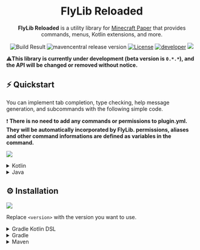 <h1 align="center">FlyLib Reloaded</h1>

<p align="center"><b>FlyLib Reloaded</b> is a utility library for <a href="https://papermc.io">Minecraft Paper</a> that provides commands, menus, Kotlin extensions, and more.</p>

<div align="center">
    <img src="https://img.shields.io/github/workflow/status/TeamKun/flylib-reloaded/Build?style=flat-square" alt="Build Result">
    <img src="https://img.shields.io/maven-central/v/dev.kotx/flylib-reloaded?color=blueviolet&label=version&style=flat-square" alt="mavencentral release version">
    <a href="https://opensource.org/licenses/mit-license.php"><img src="https://img.shields.io/static/v1?label=license&message=MIT&style=flat-square&color=blue" alt="License"></a>
    <a href="https://twitter.com/kotx__"><img src="https://img.shields.io/static/v1?label=developer&message=kotx__&style=flat-square&color=orange" alt="developer"></a>
    <a href="https://www.codacy.com/gh/TeamKun/flylib-reloaded/dashboard?utm_source=github.com&amp;utm_medium=referral&amp;utm_content=TeamKun/flylib-reloaded&amp;utm_campaign=Badge_Grade"><img src="https://img.shields.io/codacy/grade/c836938f18e14bd88d9c56f6fd063dca?style=flat-square"/></a>
</div>

⚠️**This library is currently under development (beta version is `0.*.*`), and the API will be changed or removed without notice.**

## ⚡ Quickstart

You can implement tab completion, type checking, help message generation, and subcommands with the following simple code.

❗ **There is no need to add any commands or permissions to plugin.yml. They will be automatically incorporated by FlyLib. permissions, aliases and other command informations are defined as variables in the command.**

[![](https://i.imgur.com/M6Jpyj0.gif)]()

<details>
<summary>Kotlin</summary>
<div>

```kotlin
class KTestPlugin : JavaPlugin() {
    override fun onEnable() {
        flyLib {
            listen<PlayerMoveEvent> { it.player.send("You moved from ${it.from} to ${it.to}") }
            
            command {
                defaultConfiguration {
                    permission(Permission.OP)
                }

                register(KPrintNumberCommand, KTabCompleteCommand, KParentCommand)

                register("menu") {
                    description("Directly registered command")
                    executes {
                        BasicMenu.display(player!!) {
                            item(5, 1, Material.DIAMOND) {
                                displayName("Super Diamond")
                                lore("Very Expensive!")
                                enchant(Enchantment.LUCK)
                                flag(ItemFlag.HIDE_ENCHANTS)

                                executes {
                                    it.whoClicked.send {
                                        bold("DIAMOND", Color.CYAN)
                                        append(" > ", Color.GRAY)
                                        bold("You clicked me!?!?")
                                    }
                                }
                            }
                        }
                    }
                }
            }
        }
    }
}

object KPrintNumberCommand : Command("printnumber") {
    init {
        usage {
            intArgument("number", 0, 10)

            executes {
                send("You sent ${args.first()}!")
            }
        }
    }
}

object KTabCompleteCommand : Command("tabcomplete") {
    init {
        usage {
            selectionArgument("mode", "active", "inactive")
            playerArgument("target")
            positionArgument("position")
        }
    }
}

object KParentCommand : Command("parent") {
    init {
        child(ChildrenCommand)
    }

    object ChildrenCommand : Command("children") {
        override fun CommandContext.execute() {
            send("You executed children command!")
        }
    }
}
```
</div>
</details>

<details>
<summary>Java</summary>
<div>

```java
public class JTestPlugin extends JavaPlugin {
    @Override
    public void onEnable() {
        FlyLib.inject(this, flyLib -> {
            flyLib.listen(PlayerMoveEvent.class, event -> event.getPlayer().sendMessage("You moved from " + event.getFrom() + " to " + event.getTo()));

            flyLib.command(command -> {
                command.defaultConfiguration(defaultConfiguration -> defaultConfiguration.permission(Permission.OP));

                command.register(new JPrintNumberCommand(), new JTabCompleteCommand(), new JParentCommand());

                command.register("menu", builder -> builder
                        .description("Direct registered command")
                        .executes(context -> BasicMenu.display(context.getPlayer(), menuBuilder -> menuBuilder
                                .type(Menu.Type.CHEST)
                                .item(Material.DIAMOND, itemBuilder -> itemBuilder
                                        .executes((menu, event) -> context.send(component -> component.append("Hello!", Color.GREEN)))
                                        .displayName(ChatUtils.component("Super Diamond", Color.CYAN))
                                        .lore("Very Expensive!")
                                        .enchant(Enchantment.LUCK)
                                        .flag(ItemFlag.HIDE_ENCHANTS)))));
            });
        });
    }
}

class JPrintNumberCommand extends Command {
    public JPrintNumberCommand() {
        super("printnumber");
        usage(usage -> usage
                .intArgument("number", 0, 10)
                .executes(context -> context.send("You sent " + context.getArgs()[0] + "!")));
    }
}

class JTabCompleteCommand extends Command {
    public JTabCompleteCommand() {
        super("tabcomplete");
        usage(usage -> usage
                .selectionArgument("mode", "active", "inactive")
                .playerArgument("target")
                .positionArgument("position"));
    }
}

class JParentCommand extends Command {
    public JParentCommand() {
        super("parent");
        child(new JChildrenCommand());
    }

    static class JChildrenCommand extends Command {
        public JChildrenCommand() {
            super("children");
        }
    }
}
```
</div>
</details>

## ⚙️ Installation

[![](https://img.shields.io/maven-central/v/dev.kotx/flylib-reloaded?color=blueviolet&label=version&style=flat-square)](https://github.com/TeamKun/flylib-reloaded)

Replace `<version>` with the version you want to use.

<details>
<summary>Gradle Kotlin DSL</summary>
<div>

Please add the following configs to your `build.gradle.kts`.  
Use the `shadowJar` task when building plugins (generating jars to put in plugins/).

```kotlin
plugins {
    id("com.github.johnrengelman.shadow") version "6.0.0"
}
```
```kotlin
dependencies {
    implementation("dev.kotx:flylib-reloaded:<version>")
}
```

The following code is a configuration of shadowJar that combines all dependencies into one jar.  
It relocates all classes under the project's groupId to avoid conflicts that can occur when multiple plugins using different versions of flylib are deployed to the server.  

By setting the following, the contents of the jar file will look like this  
[![](https://cdn.kotx.dev/idea64_2021-06-14%2022-38-27.png)]()

```kotlin
import com.github.jengelman.gradle.plugins.shadow.tasks.ConfigureShadowRelocation

<..some gradle configurations..>

val relocateShadow by tasks.registering(ConfigureShadowRelocation::class) {
    target = tasks.shadowJar.get()
    prefix = project.group.toString()
}

tasks.shadowJar {
    dependsOn(relocateShadow)
}
```

</div>
</details>

<details>
<summary>Gradle</summary>
<div>

```groovy
plugins {
    id "com.github.johnrengelman.shadow" version "6.0.0"
}
```
```groovy
dependencies {
    implementation "dev.kotx:flylib-reloaded:<version>"
}
```

The following code is a configuration of shadowJar that combines all dependencies into one jar.  
It relocates all classes under the project's groupId to avoid conflicts that can occur when multiple plugins using different versions of flylib are deployed to the server.

By setting the following, the contents of the jar file will look like this  
[![](https://cdn.kotx.dev/idea64_2021-06-14%2022-38-27.png)]()

```groovy
import com.github.jengelman.gradle.plugins.shadow.tasks.ConfigureShadowRelocation

<..some gradle configurations..>

task relocateShadow(type: ConfigureShadowRelocation) {
    target = tasks.shadowJar
    prefix = project.group
}

tasks.shadowJar.dependsOn tasks.relocateShadow
```

</div>
</details>

<details>
<summary>Maven</summary>
<div>

wait...!

</div>
</details>
